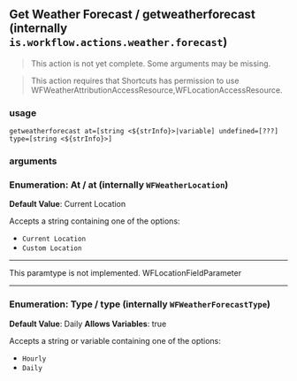 
## Get Weather Forecast / getweatherforecast (internally `is.workflow.actions.weather.forecast`)

> This action is not yet complete. Some arguments may be missing.


> This action requires that Shortcuts has permission to use WFWeatherAttributionAccessResource,WFLocationAccessResource.

### usage
`getweatherforecast at=[string <${strInfo}>|variable] undefined=[???] type=[string <${strInfo}>]`

### arguments
### Enumeration: At / at (internally `WFWeatherLocation`)
**Default Value**: Current Location


Accepts a string 
containing one of the options:

- `Current Location`
- `Custom Location`

---

This paramtype is not implemented. WFLocationFieldParameter

---

### Enumeration: Type / type (internally `WFWeatherForecastType`)
**Default Value**: Daily
**Allows Variables**: true


Accepts a string 
or variable
containing one of the options:

- `Hourly`
- `Daily`
